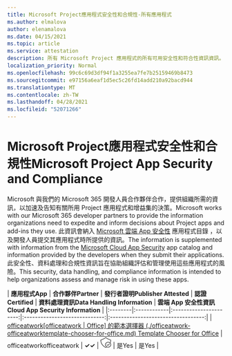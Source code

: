 ```yaml
---
title: Microsoft Project應用程式安全性和合規性-所有應用程式
ms.author: elmalova
author: elenamalova
ms.date: 04/15/2021
ms.topic: article
ms.service: attestation
description: 所有 Microsoft Project 應用程式的所有可用安全性和符合性資訊資訊。
localization_priority: Normal
ms.openlocfilehash: 99c6c69d3df94f1a3255ea7fe7b25159469b8473
ms.sourcegitcommit: e97156a6eaf1d5ec5c26fd14add210a92bacd944
ms.translationtype: MT
ms.contentlocale: zh-TW
ms.lasthandoff: 04/28/2021
ms.locfileid: "52071266"
---
```

# <a name="microsoft-project-app-security-and-compliance"></a><span data-ttu-id="49cc6-103">Microsoft Project應用程式安全性和合規性</span><span class="sxs-lookup"><span data-stu-id="49cc6-103">Microsoft Project App Security and Compliance</span></span>

<span data-ttu-id="49cc6-104">Microsoft 與我們的 Microsoft 365 開發人員合作夥伴合作，提供組織所需的資訊，以加速及告知有關所用 Project 應用程式和增益集的決策。</span><span class="sxs-lookup"><span data-stu-id="49cc6-104">Microsoft works with our Microsoft 365 developer partners to provide the information organizations need to expedite and inform decisions about Project apps and add-ins they use.</span></span> <span data-ttu-id="49cc6-105">此資訊會納入 [Microsoft 雲端 App 安全性](https://www.microsoft.com/en-us/enterprise-mobility-security/cloud-app-security) 應用程式目錄 ，以及開發人員提交其應用程式時所提供的資訊。</span><span class="sxs-lookup"><span data-stu-id="49cc6-105">The information is supplemented with information from the [Microsoft Cloud App Security](https://www.microsoft.com/en-us/enterprise-mobility-security/cloud-app-security) app catalog and information provided by the developers when they submit their applications.</span></span> <span data-ttu-id="49cc6-106">此安全性、資料處理和合規性資訊旨在協助組織評估和管理使用這些應用程式的風險。</span><span class="sxs-lookup"><span data-stu-id="49cc6-106">This security, data handling, and compliance information is intended to help organizations assess and manage risk in using these apps.</span></span>

| <span data-ttu-id="49cc6-107">**應用程式**</span><span class="sxs-lookup"><span data-stu-id="49cc6-107">**App**</span></span> | <span data-ttu-id="49cc6-108">**合作夥伴**</span><span class="sxs-lookup"><span data-stu-id="49cc6-108">**Partner**</span></span> | <span data-ttu-id="49cc6-109">**發行者證明**</span><span class="sxs-lookup"><span data-stu-id="49cc6-109">**Publisher Attested**</span></span> | <span data-ttu-id="49cc6-110">**認證**</span><span class="sxs-lookup"><span data-stu-id="49cc6-110">**Certified**</span></span> | <span data-ttu-id="49cc6-111">**資料處理資訊**</span><span class="sxs-lookup"><span data-stu-id="49cc6-111">**Data Handling Information**</span></span> | <span data-ttu-id="49cc6-112">**雲端 App 安全性資訊**</span><span class="sxs-lookup"><span data-stu-id="49cc6-112">**Cloud App Security Information**</span></span> |
|:--------|:------------|:----------------------:|:-----------------------------:|:----------------------------------:|
| <span data-ttu-id="49cc6-113">[officeatwork</span><span class="sxs-lookup"><span data-stu-id="49cc6-113">[officeatwork</span></span> | <span data-ttu-id="49cc6-114">Office] 的範本選擇器 (./officeatwork-officeatworktemplate-chooser-for-office.md) </span><span class="sxs-lookup"><span data-stu-id="49cc6-114">Template Chooser for Office](./officeatwork-officeatworktemplate-chooser-for-office.md)</span></span> | <span data-ttu-id="49cc6-115">officeatwork</span><span class="sxs-lookup"><span data-stu-id="49cc6-115">officeatwork</span></span> | <span data-ttu-id="49cc6-116">**✓**</span><span class="sxs-lookup"><span data-stu-id="49cc6-116">**✓**</span></span> | <img alt="Certified application badge" src="../media/certified-badge.png" height="25" width="25" /> | <span data-ttu-id="49cc6-117">是</span><span class="sxs-lookup"><span data-stu-id="49cc6-117">Yes</span></span> | <span data-ttu-id="49cc6-118">是</span><span class="sxs-lookup"><span data-stu-id="49cc6-118">Yes</span></span> |
